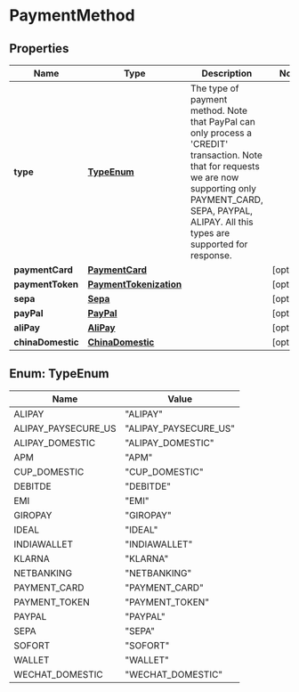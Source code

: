 
# PaymentMethod

## Properties
Name | Type | Description | Notes
------------ | ------------- | ------------- | -------------
**type** | [**TypeEnum**](#TypeEnum) | The type of payment method. Note that PayPal can only process a &#39;CREDIT&#39; transaction. Note that for requests we are now supporting only PAYMENT_CARD, SEPA, PAYPAL, ALIPAY. All this types are supported for response. | 
**paymentCard** | [**PaymentCard**](PaymentCard.md) |  |  [optional]
**paymentToken** | [**PaymentTokenization**](PaymentTokenization.md) |  |  [optional]
**sepa** | [**Sepa**](Sepa.md) |  |  [optional]
**payPal** | [**PayPal**](PayPal.md) |  |  [optional]
**aliPay** | [**AliPay**](AliPay.md) |  |  [optional]
**chinaDomestic** | [**ChinaDomestic**](ChinaDomestic.md) |  |  [optional]


<a name="TypeEnum"></a>
## Enum: TypeEnum
Name | Value
---- | -----
ALIPAY | &quot;ALIPAY&quot;
ALIPAY_PAYSECURE_US | &quot;ALIPAY_PAYSECURE_US&quot;
ALIPAY_DOMESTIC | &quot;ALIPAY_DOMESTIC&quot;
APM | &quot;APM&quot;
CUP_DOMESTIC | &quot;CUP_DOMESTIC&quot;
DEBITDE | &quot;DEBITDE&quot;
EMI | &quot;EMI&quot;
GIROPAY | &quot;GIROPAY&quot;
IDEAL | &quot;IDEAL&quot;
INDIAWALLET | &quot;INDIAWALLET&quot;
KLARNA | &quot;KLARNA&quot;
NETBANKING | &quot;NETBANKING&quot;
PAYMENT_CARD | &quot;PAYMENT_CARD&quot;
PAYMENT_TOKEN | &quot;PAYMENT_TOKEN&quot;
PAYPAL | &quot;PAYPAL&quot;
SEPA | &quot;SEPA&quot;
SOFORT | &quot;SOFORT&quot;
WALLET | &quot;WALLET&quot;
WECHAT_DOMESTIC | &quot;WECHAT_DOMESTIC&quot;



